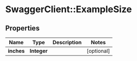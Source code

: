 # SwaggerClient::ExampleSize

## Properties
Name | Type | Description | Notes
------------ | ------------- | ------------- | -------------
**inches** | **Integer** |  | [optional] 


